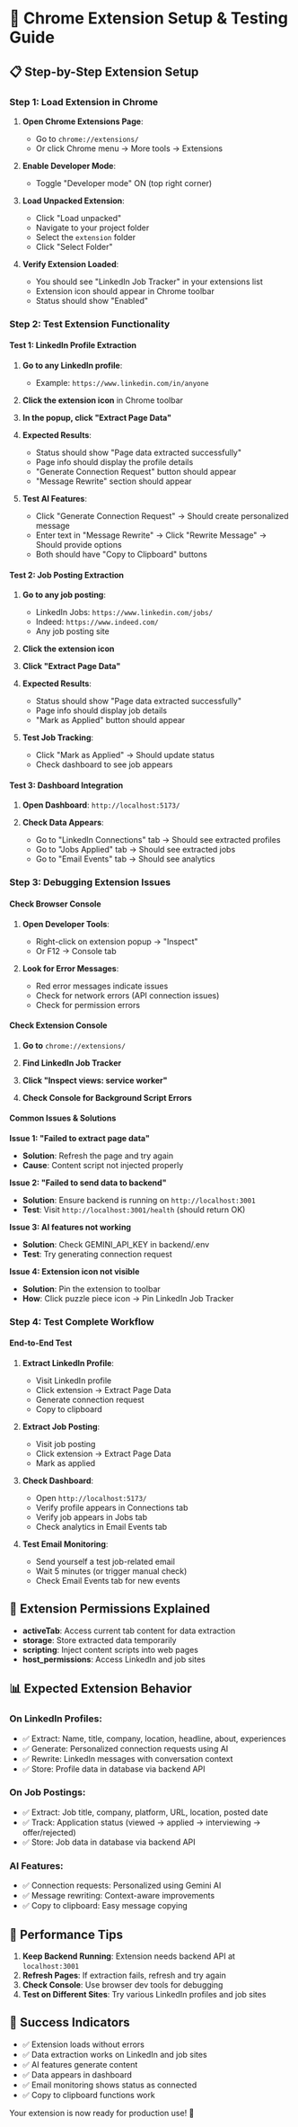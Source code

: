# 🔧 Chrome Extension Setup & Testing Guide

## 📋 **Step-by-Step Extension Setup**

### **Step 1: Load Extension in Chrome**

1. **Open Chrome Extensions Page**:
   - Go to `chrome://extensions/`
   - Or click Chrome menu → More tools → Extensions

2. **Enable Developer Mode**:
   - Toggle "Developer mode" ON (top right corner)

3. **Load Unpacked Extension**:
   - Click "Load unpacked"
   - Navigate to your project folder
   - Select the `extension` folder
   - Click "Select Folder"

4. **Verify Extension Loaded**:
   - You should see "LinkedIn Job Tracker" in your extensions list
   - Extension icon should appear in Chrome toolbar
   - Status should show "Enabled"

### **Step 2: Test Extension Functionality**

#### **Test 1: LinkedIn Profile Extraction**

1. **Go to any LinkedIn profile**:
   - Example: `https://www.linkedin.com/in/anyone`

2. **Click the extension icon** in Chrome toolbar

3. **In the popup, click "Extract Page Data"**

4. **Expected Results**:
   - Status should show "Page data extracted successfully"
   - Page info should display the profile details
   - "Generate Connection Request" button should appear
   - "Message Rewrite" section should appear

5. **Test AI Features**:
   - Click "Generate Connection Request" → Should create personalized message
   - Enter text in "Message Rewrite" → Click "Rewrite Message" → Should provide options
   - Both should have "Copy to Clipboard" buttons

#### **Test 2: Job Posting Extraction**

1. **Go to any job posting**:
   - LinkedIn Jobs: `https://www.linkedin.com/jobs/`
   - Indeed: `https://www.indeed.com/`
   - Any job posting site

2. **Click the extension icon**

3. **Click "Extract Page Data"**

4. **Expected Results**:
   - Status should show "Page data extracted successfully"
   - Page info should display job details
   - "Mark as Applied" button should appear

5. **Test Job Tracking**:
   - Click "Mark as Applied" → Should update status
   - Check dashboard to see job appears

#### **Test 3: Dashboard Integration**

1. **Open Dashboard**: `http://localhost:5173/`

2. **Check Data Appears**:
   - Go to "LinkedIn Connections" tab → Should see extracted profiles
   - Go to "Jobs Applied" tab → Should see extracted jobs
   - Go to "Email Events" tab → Should see analytics

### **Step 3: Debugging Extension Issues**

#### **Check Browser Console**

1. **Open Developer Tools**:
   - Right-click on extension popup → "Inspect"
   - Or F12 → Console tab

2. **Look for Error Messages**:
   - Red error messages indicate issues
   - Check for network errors (API connection issues)
   - Check for permission errors

#### **Check Extension Console**

1. **Go to** `chrome://extensions/`

2. **Find LinkedIn Job Tracker**

3. **Click "Inspect views: service worker"**

4. **Check Console for Background Script Errors**

#### **Common Issues & Solutions**

**Issue 1: "Failed to extract page data"**
- **Solution**: Refresh the page and try again
- **Cause**: Content script not injected properly

**Issue 2: "Failed to send data to backend"**
- **Solution**: Ensure backend is running on `http://localhost:3001`
- **Test**: Visit `http://localhost:3001/health` (should return OK)

**Issue 3: AI features not working**
- **Solution**: Check GEMINI_API_KEY in backend/.env
- **Test**: Try generating connection request

**Issue 4: Extension icon not visible**
- **Solution**: Pin the extension to toolbar
- **How**: Click puzzle piece icon → Pin LinkedIn Job Tracker

### **Step 4: Test Complete Workflow**

#### **End-to-End Test**

1. **Extract LinkedIn Profile**:
   - Visit LinkedIn profile
   - Click extension → Extract Page Data
   - Generate connection request
   - Copy to clipboard

2. **Extract Job Posting**:
   - Visit job posting
   - Click extension → Extract Page Data
   - Mark as applied

3. **Check Dashboard**:
   - Open `http://localhost:5173/`
   - Verify profile appears in Connections tab
   - Verify job appears in Jobs tab
   - Check analytics in Email Events tab

4. **Test Email Monitoring**:
   - Send yourself a test job-related email
   - Wait 5 minutes (or trigger manual check)
   - Check Email Events tab for new events

## 🔧 **Extension Permissions Explained**

- **activeTab**: Access current tab content for data extraction
- **storage**: Store extracted data temporarily
- **scripting**: Inject content scripts into web pages
- **host_permissions**: Access LinkedIn and job sites

## 📊 **Expected Extension Behavior**

### **On LinkedIn Profiles**:
- ✅ Extract: Name, title, company, location, headline, about, experiences
- ✅ Generate: Personalized connection requests using AI
- ✅ Rewrite: LinkedIn messages with conversation context
- ✅ Store: Profile data in database via backend API

### **On Job Postings**:
- ✅ Extract: Job title, company, platform, URL, location, posted date
- ✅ Track: Application status (viewed → applied → interviewing → offer/rejected)
- ✅ Store: Job data in database via backend API

### **AI Features**:
- ✅ Connection requests: Personalized using Gemini AI
- ✅ Message rewriting: Context-aware improvements
- ✅ Copy to clipboard: Easy message copying

## 🚀 **Performance Tips**

1. **Keep Backend Running**: Extension needs backend API at `localhost:3001`
2. **Refresh Pages**: If extraction fails, refresh and try again
3. **Check Console**: Use browser dev tools for debugging
4. **Test on Different Sites**: Try various LinkedIn profiles and job sites

## 🎯 **Success Indicators**

- ✅ Extension loads without errors
- ✅ Data extraction works on LinkedIn and job sites
- ✅ AI features generate content
- ✅ Data appears in dashboard
- ✅ Email monitoring shows status as connected
- ✅ Copy to clipboard functions work

Your extension is now ready for production use! 🎉